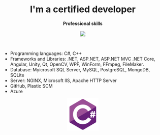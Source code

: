 <h1 align="center">I'm a certified developer
</h1>

<p align="center">
 <strong>
  Professional skills
  </strong>
</p>


<p align="center">
 
<img align="center" src="https://github-readme-stats.vercel.app/api/top-langs/?username=ilromali&show_icons=true&layout=compact&title_color=000080&border_color=FFFFFF&text_color=FFFFFF&bg_color=90deg,BF5A62,A6537A,904E95" />
 
</p>

<br />

- Programming languages: C#, C++
- Frameworks and Libraries: .NET, ASP.NET, ASP.NET MVC .NET Core, Angular, Unity, Qt, OpenCV, WPF, WinForm, FFmpeg, FileMaker.
- Database: Myicrosoft SQL Server, MySQL, PostgreSQL, MongoDB, SQLite
- Server: NGINX, Microsoft IIS, Apache HTTP Server
- GitHub, Plastic SCM
- Azure

<p align="center">
 
<img src="https://github.com/ilromali/ilromali/blob/main/csharp.svg" alt="csharp" width="100" height="100" />

</p>


